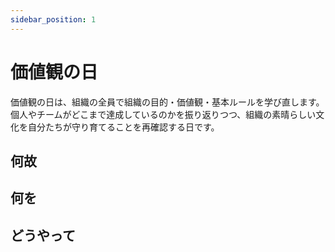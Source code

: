```yaml
---
sidebar_position: 1
---
```


# 価値観の日

価値観の日は、組織の全員で組織の目的・価値観・基本ルールを学び直します。個人やチームがどこまで達成しているのかを振り返りつつ、組織の素晴らしい文化を自分たちが守り育てることを再確認する日です。

## 何故

## 何を

## どうやって

